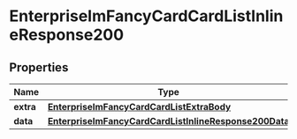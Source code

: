 # EnterpriseImFancyCardCardListInlineResponse200

## Properties
Name | Type | Description | Notes
------------ | ------------- | ------------- | -------------
**extra** | [**EnterpriseImFancyCardCardListExtraBody**](EnterpriseImFancyCardCardListExtraBody.md) |  |  [optional]
**data** | [**EnterpriseImFancyCardCardListInlineResponse200Data**](EnterpriseImFancyCardCardListInlineResponse200Data.md) |  |  [optional]
